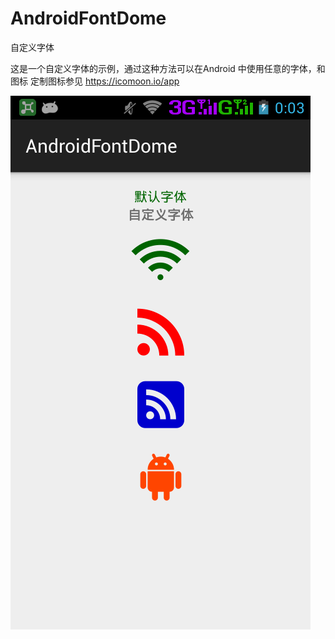 AndroidFontDome
===============

自定义字体


这是一个自定义字体的示例，通过这种方法可以在Android 中使用任意的字体，和图标
定制图标参见 https://icomoon.io/app

![AndroidFontDome](https://github.com/AndroidBase/AndroidFontDome/blob/master/AndroidFontDome.png)
